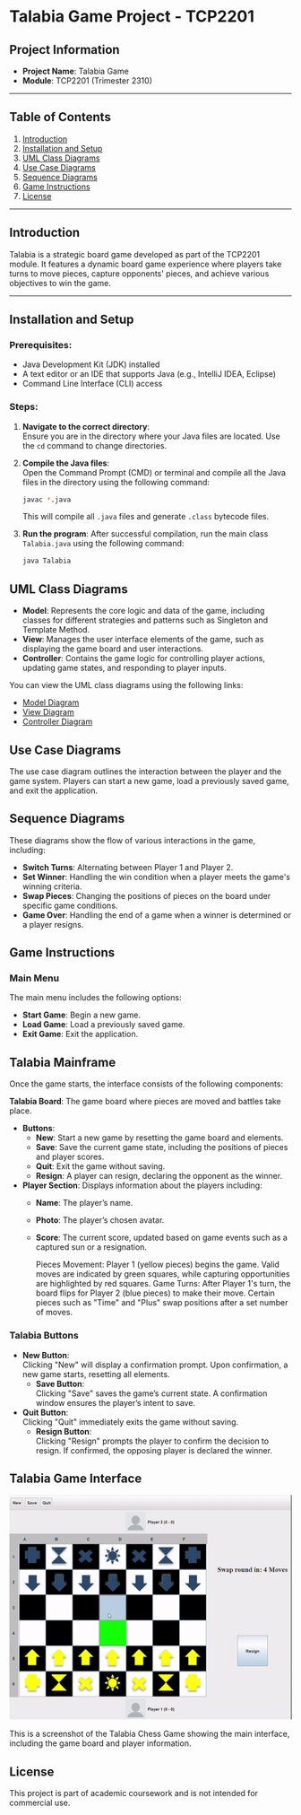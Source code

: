 # Talabia Game Project - TCP2201

## Project Information
- **Project Name**: Talabia Game
- **Module**: TCP2201 (Trimester 2310)

---

## Table of Contents
1. [Introduction](#introduction)
2. [Installation and Setup](#installation-and-setup)
3. [UML Class Diagrams](#uml-class-diagrams)
4. [Use Case Diagrams](#use-case-diagrams)
5. [Sequence Diagrams](#sequence-diagrams)
6. [Game Instructions](#game-instructions)
7. [License](#license)

---

## Introduction

Talabia is a strategic board game developed as part of the TCP2201 module. It features a dynamic board game experience where players take turns to move pieces, capture opponents' pieces, and achieve various objectives to win the game.

---

## Installation and Setup

### Prerequisites:
- Java Development Kit (JDK) installed
- A text editor or an IDE that supports Java (e.g., IntelliJ IDEA, Eclipse)
- Command Line Interface (CLI) access

### Steps:
1. **Navigate to the correct directory**:  
   Ensure you are in the directory where your Java files are located. Use the `cd` command to change directories.

2. **Compile the Java files**:  
   Open the Command Prompt (CMD) or terminal and compile all the Java files in the directory using the following command:
   ```bash
   javac *.java
   ```
    This will compile all `.java` files and generate `.class` bytecode files.

3. **Run the program**:
    After successful compilation, run the main class `Talabia.java` using the following command:
    
    ```bash
    java Talabia
    ```
## UML Class Diagrams

- **Model**: Represents the core logic and data of the game, including classes for different strategies and patterns such as Singleton and Template Method.
- **View**: Manages the user interface elements of the game, such as displaying the game board and user interactions.
- **Controller**: Contains the game logic for controlling player actions, updating game states, and responding to player inputs.

You can view the UML class diagrams using the following links:

- [Model Diagram](https://app.diagrams.net/?page-id=ME9IjcjfFuZkWGZd5N8R)
- [View Diagram](https://app.diagrams.net/?page-id=OLVy24eoel8JksQwI-H4)
- [Controller Diagram](https://app.diagrams.net/?page-id=BOF1RafWjJp0yVhQ4V5G)

## Use Case Diagrams

The use case diagram outlines the interaction between the player and the game system. Players can start a new game, load a previously saved game, and exit the application.

## Sequence Diagrams

These diagrams show the flow of various interactions in the game, including:

- **Switch Turns**: Alternating between Player 1 and Player 2.
- **Set Winner**: Handling the win condition when a player meets the game's winning criteria.
- **Swap Pieces**: Changing the positions of pieces on the board under specific game conditions.
- **Game Over**: Handling the end of a game when a winner is determined or a player resigns.

## Game Instructions

### Main Menu

The main menu includes the following options:

- **Start Game**: Begin a new game.
- **Load Game**: Load a previously saved game.
- **Exit Game**: Exit the application.

## Talabia Mainframe

Once the game starts, the interface consists of the following components:

**Talabia Board**: The game board where pieces are moved and battles take place.
- **Buttons**:
  - **New**: Start a new game by resetting the game board and elements.
  - **Save**: Save the current game state, including the positions of pieces and player scores.
  - **Quit**: Exit the game without saving.
  - **Resign**: A player can resign, declaring the opponent as the winner.
- **Player Section**: Displays information about the players including:
  - **Name**: The player’s name.
  - **Photo**: The player’s chosen avatar.
  - **Score**: The current score, updated based on game events such as a captured sun or a resignation.

    Pieces Movement:
    Player 1 (yellow pieces) begins the game. Valid moves are indicated by green squares, while capturing opportunities are highlighted by red squares.
    Game Turns:
    After Player 1's turn, the board flips for Player 2 (blue pieces) to make their move. Certain pieces such as "Time" and "Plus" swap positions after a set number of moves.
    
### Talabia Buttons
- **New Button**:  
  Clicking "New" will display a confirmation prompt. Upon confirmation, a new game starts, resetting all elements.
  - **Save Button**:  
  Clicking "Save" saves the game’s current state. A confirmation window ensures the player’s intent to save.
- **Quit Button**:  
  Clicking "Quit" immediately exits the game without saving.
  - **Resign Button**:  
  Clicking "Resign" prompts the player to confirm the decision to resign. If confirmed, the opposing player is declared the winner.

## Talabia Game Interface

   ![Talabia Chess Game](chess.gif)

This is a screenshot of the Talabia Chess Game showing the main interface, including the game board and player information.

## License

This project is part of academic coursework and is not intended for commercial use.


